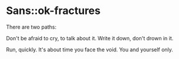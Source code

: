 # Sans::ok-fractures
There are two paths:

Don't be afraid to cry, to talk about it. Write it down, don't drown in it.

Run, quickly. It's about time you face the void. You and yourself only.
